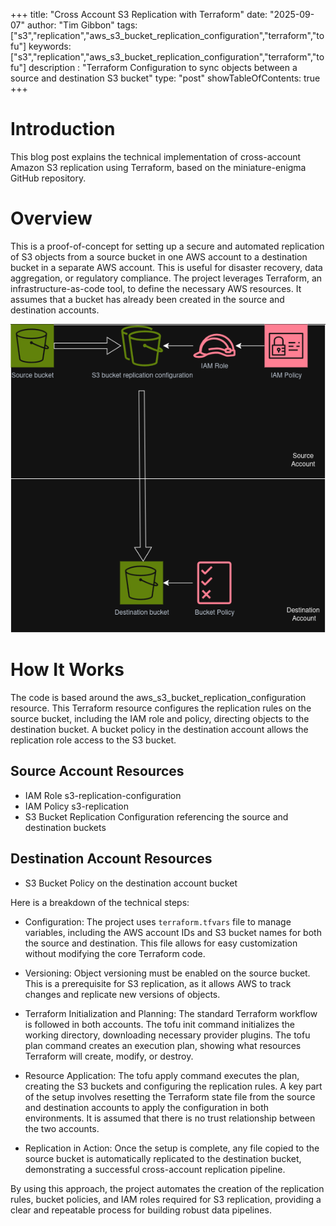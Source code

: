+++
title: "Cross Account S3 Replication with Terraform"
date: "2025-09-07"
author: "Tim Gibbon"
tags: ["s3","replication","aws_s3_bucket_replication_configuration","terraform","tofu"]
keywords: ["s3","replication","aws_s3_bucket_replication_configuration","terraform","tofu"]
description : "Terraform Configuration to sync objects between a source and destination S3 bucket"
type: "post"
showTableOfContents: true
+++

# Introduction

This blog post explains the technical implementation of cross-account Amazon S3 replication using Terraform, based on the miniature-enigma GitHub repository.

# Overview

This is a proof-of-concept for setting up a secure and automated replication of S3 objects from a source bucket in one AWS account to a destination bucket in a separate AWS account. This is useful for disaster recovery, data aggregation, or regulatory compliance. The project leverages Terraform, an infrastructure-as-code tool, to define the necessary AWS resources. It assumes that a bucket has already been created in the source and destination accounts.

![Cross Account S3 Replication](https://raw.githubusercontent.com/tommybobbins/miniature-enigma/refs/heads/main/images/s3_bucket_repl.png)

# How It Works

The code is based around the aws_s3_bucket_replication_configuration resource. This Terraform resource configures the replication rules on the source bucket, including the IAM role and policy, directing objects to the destination bucket. A bucket policy in the destination account allows the replication role access to the S3 bucket.

## Source Account Resources

- IAM Role s3-replication-configuration
- IAM Policy s3-replication
- S3 Bucket Replication Configuration referencing the source and destination buckets

## Destination Account Resources

- S3 Bucket Policy on the destination account bucket

Here is a breakdown of the technical steps:

-    Configuration: The project uses ```terraform.tfvars``` file to manage variables, including the AWS account IDs and S3 bucket names for both the source and destination. This file allows for easy customization without modifying the core Terraform code.

-    Versioning: Object versioning must be enabled on the source bucket. This is a prerequisite for S3 replication, as it allows AWS to track changes and replicate new versions of objects.

-    Terraform Initialization and Planning: The standard Terraform workflow is followed in both accounts. The tofu init command initializes the working directory, downloading necessary provider plugins. The tofu plan command creates an execution plan, showing what resources Terraform will create, modify, or destroy.

-    Resource Application: The tofu apply command executes the plan, creating the S3 buckets and configuring the replication rules. A key part of the setup involves resetting the Terraform state file from the source and destination accounts to apply the configuration in both environments. It is assumed that there is no trust relationship between the two accounts.

-    Replication in Action: Once the setup is complete, any file copied to the source bucket is automatically replicated to the destination bucket, demonstrating a successful cross-account replication pipeline.

By using this approach, the project automates the creation of the replication rules, bucket policies, and IAM roles required for S3 replication, providing a clear and repeatable process for building robust data pipelines.


